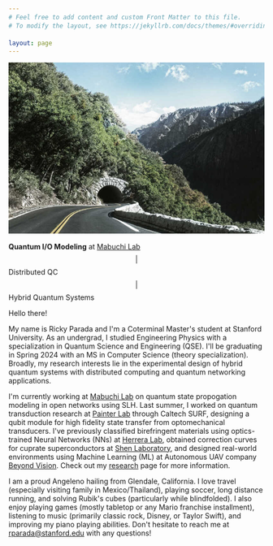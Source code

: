 ```yaml
---
# Feel free to add content and custom Front Matter to this file.
# To modify the layout, see https://jekyllrb.com/docs/themes/#overriding-theme-defaults

layout: page
---
```

<img class="col one right" src="assets/img/1.jpg">

**Quantum I/O Modeling** at [Mabuchi Lab](https://mabuchilab.org/) $$\vert$$ Distributed QC $$\vert$$ Hybrid Quantum Systems

Hello there!

My name is Ricky Parada and I'm a Coterminal Master's student at Stanford University. As an undergrad, I studied Engineering Physics with a specialization in Quantum Science and Engineering (QSE). I'll be graduating in Spring 2024 with an MS in Computer Science (theory specialization). Broadly, my research interests lie in the experimental design of hybrid quantum systems with distributed computing and quantum networking applications.

I'm currently working at [Mabuchi Lab](https://mabuchilab.org/) on quantum state propogation modeling in open networks using SLH. Last summer, I worked on quantum transduction research at [Painter Lab](https://painterlab.caltech.edu/) through Caltech SURF, designing a qubit module for high fidelity state transfer from optomechanical transducers. I've previously classified birefringent materials using optics-trained Neural Networks (NNs) at [Herrera Lab](https://fherreralab.com/), obtained correction curves for cuprate superconductors at [Shen Laboratory](https://arpes.stanford.edu), and designed real-world environments using Machine Learning (ML) at Autonomous UAV company [Beyond Vision](https://beyond-vision.pt/). Check out my [research](https://rickyparada.github.io/research) page for more information.

I am a proud Angeleno hailing from Glendale, California. I love travel (especially visiting family in Mexico/Thailand), playing soccer, long distance running, and solving Rubik's cubes (particularly while blindfolded). I also enjoy playing games (mostly tabletop or any Mario franchise installment), listening to music (primarily classic rock, Disney, or Taylor Swift), and improving my piano playing abilities. Don't hesitate to reach me at [rparada@stanford.edu](mailto:rparada@stanford.edu) with any questions!

<div style="text-align:center;">
<a href="mailto:rparada@stanford.edu" title="email"><i class="fa-solid fa-envelope"></i></a>
<a href="https://scholar.google.com/citations?user=j7NyAisAAAAJ&hl" title="Google Scholar"><i class="ai ai-google-scholar"></i></a>
<a href="https://github.com/rickyparada6" title="GitHub"><i class="fa-brands fa-github"></i></a>
<a href="https://www.linkedin.com/in/rickyparada" title="LinkedIn"><i class="fa-brands fa-linkedin"></i></a>
<a href="https://orcid.org/0000-0003-2264-1100" title="ORCID"><i class="ai ai-orcid"></i></a>
<div>